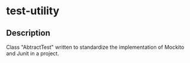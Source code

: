 # test-utility
## Description 
Class "AbtractTest" written to standardize the implementation of Mockito and Junit in a project.
